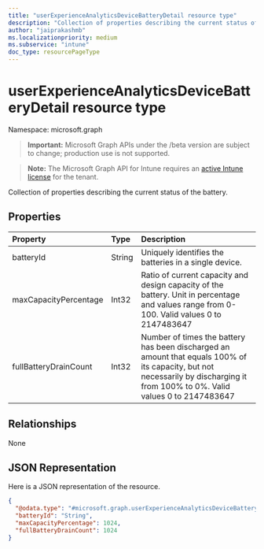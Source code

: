 ```yaml
---
title: "userExperienceAnalyticsDeviceBatteryDetail resource type"
description: "Collection of properties describing the current status of the battery."
author: "jaiprakashmb"
ms.localizationpriority: medium
ms.subservice: "intune"
doc_type: resourcePageType
---
```


# userExperienceAnalyticsDeviceBatteryDetail resource type

Namespace: microsoft.graph

> **Important:** Microsoft Graph APIs under the /beta version are subject to change; production use is not supported.

> **Note:** The Microsoft Graph API for Intune requires an [active Intune license](https://go.microsoft.com/fwlink/?linkid=839381) for the tenant.

Collection of properties describing the current status of the battery.

## Properties
|Property|Type|Description|
|:---|:---|:---|
|batteryId|String|Uniquely identifies the batteries in a single device.|
|maxCapacityPercentage|Int32|Ratio of current capacity and design capacity of the battery. Unit in percentage and values range from 0-100. Valid values 0 to 2147483647|
|fullBatteryDrainCount|Int32|Number of times the battery has been discharged an amount that equals 100% of its capacity, but not necessarily by discharging it from 100% to 0%. Valid values 0 to 2147483647|

## Relationships
None

## JSON Representation
Here is a JSON representation of the resource.
<!-- {
  "blockType": "resource",
  "@odata.type": "microsoft.graph.userExperienceAnalyticsDeviceBatteryDetail"
}
-->
``` json
{
  "@odata.type": "#microsoft.graph.userExperienceAnalyticsDeviceBatteryDetail",
  "batteryId": "String",
  "maxCapacityPercentage": 1024,
  "fullBatteryDrainCount": 1024
}
```
